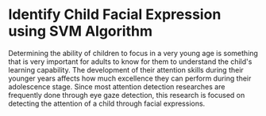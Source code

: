 # Identify Child Facial Expression using SVM Algorithm


Determining the ability of children to focus in a very young age is something that is very important for adults to know for them to understand the child's learning capability. The development of their attention skills during their younger years affects how much excellence they can perform during their adolescence stage. Since most attention detection researches are frequently done through eye gaze detection, this research is focused on detecting the attention of a child through facial expressions.
